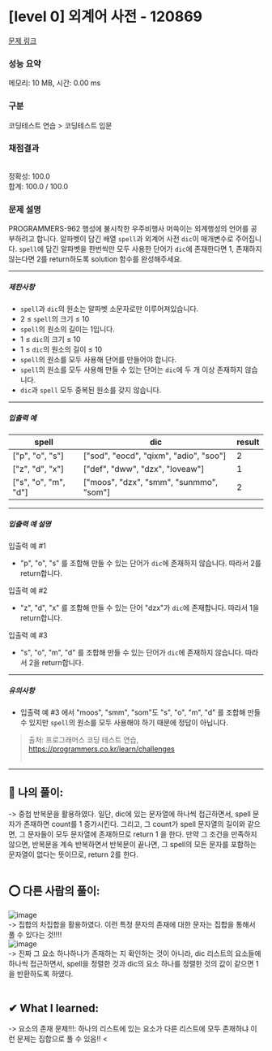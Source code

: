 # [level 0] 외계어 사전 - 120869 

[문제 링크](https://school.programmers.co.kr/learn/courses/30/lessons/120869) 

### 성능 요약

메모리: 10 MB, 시간: 0.00 ms

### 구분

코딩테스트 연습 > 코딩테스트 입문

### 채점결과

<br/>정확성: 100.0<br/>합계: 100.0 / 100.0

### 문제 설명

<p>PROGRAMMERS-962 행성에 불시착한 우주비행사 머쓱이는 외계행성의 언어를 공부하려고 합니다. 알파벳이 담긴 배열 <code>spell</code>과 외계어 사전 <code>dic</code>이 매개변수로 주어집니다. <code>spell</code>에 담긴 알파벳을 한번씩만 모두 사용한 단어가 <code>dic</code>에 존재한다면 1, 존재하지 않는다면 2를 return하도록 solution 함수를 완성해주세요.</p>

<hr>

<h5>제한사항</h5>

<ul>
<li><code>spell</code>과 <code>dic</code>의 원소는 알파벳 소문자로만 이루어져있습니다.</li>
<li>2 ≤ <code>spell</code>의 크기 ≤ 10</li>
<li><code>spell</code>의 원소의 길이는 1입니다.</li>
<li>1 ≤ <code>dic</code>의 크기 ≤ 10</li>
<li>1 ≤ <code>dic</code>의 원소의 길이 ≤ 10</li>
<li><code>spell</code>의 원소를 모두 사용해 단어를 만들어야 합니다.</li>
<li><code>spell</code>의 원소를 모두 사용해 만들 수 있는 단어는 <code>dic</code>에 두 개 이상 존재하지 않습니다.</li>
<li><code>dic</code>과 <code>spell</code> 모두 중복된 원소를 갖지 않습니다.</li>
</ul>

<hr>

<h5>입출력 예</h5>
<table class="table">
        <thead><tr>
<th>spell</th>
<th>dic</th>
<th>result</th>
</tr>
</thead>
        <tbody><tr>
<td>["p", "o", "s"]</td>
<td>["sod", "eocd", "qixm", "adio", "soo"]</td>
<td>2</td>
</tr>
<tr>
<td>["z", "d", "x"]</td>
<td>["def", "dww", "dzx", "loveaw"]</td>
<td>1</td>
</tr>
<tr>
<td>["s", "o", "m", "d"]</td>
<td>["moos", "dzx", "smm", "sunmmo", "som"]</td>
<td>2</td>
</tr>
</tbody>
      </table>
<hr>

<h5>입출력 예 설명</h5>

<p>입출력 예 #1</p>

<ul>
<li>"p", "o", "s" 를 조합해 만들 수 있는 단어가 <code>dic</code>에 존재하지 않습니다. 따라서 2를 return합니다.</li>
</ul>

<p>입출력 예 #2</p>

<ul>
<li>"z", "d", "x" 를 조합해 만들 수 있는 단어 "dzx"가 <code>dic</code>에 존재합니다. 따라서 1을 return합니다.</li>
</ul>

<p>입출력 예 #3</p>

<ul>
<li>"s", "o", "m", "d" 를 조합해 만들 수 있는 단어가 <code>dic</code>에 존재하지 않습니다. 따라서 2을 return합니다.</li>
</ul>

<hr>

<h5>유의사항</h5>

<ul>
<li>입출력 예 #3 에서 "moos", "smm", "som"도 "s", "o", "m", "d" 를 조합해 만들 수 있지만 <code>spell</code>의 원소를 모두 사용해야 하기 때문에 정답이 아닙니다.</li>
</ul>


> 출처: 프로그래머스 코딩 테스트 연습, https://programmers.co.kr/learn/challenges   <br><br>


<hr>

## 👑 나의 풀이: <br>
-> 중첩 반복문을 활용하였다. 일단, dic에 있는 문자열에 하나씩 접근하면서, spell 문자가 존재하면 count를 1 증가시킨다. 그리고, 그 count가 spell 문자열의 길이와 같으면, 그 문자들이 모두 문자열에 존재하므로 return 1 을 한다. 만약 그 조건을 만족하지 않으면, 반복문을 계속 반복하면서 반복문이 끝나면, 그 spell의 모든 문자를 포함하는 문자열이 없다는 뜻이므로, return 2를 한다. <br><br>

## ⭕ 다른 사람의 풀이: <br>
![image](https://user-images.githubusercontent.com/70849122/227460749-990d5419-3cb2-433f-9b0b-9461872c5ee5.png) <br>
-> 집합의 차집합을 활용하였다. 이런 특정 문자의 존재에 대한 문자는 집합을 통해서 풀 수 있다는 것!!!! <br>
![image](https://user-images.githubusercontent.com/70849122/227460818-08a4e345-d68a-4a10-95cd-d9874cf45ec5.png) <br>
-> 진짜 그 요소 하나하나가 존재하는 지 확인하는 것이 아니라, dic 리스트의 요소들에 하나씩 접근하면서, spell을 정렬한 것과 dic의 요소 하나를 정렬한 것의 값이 같으면 1을 반환하도록 하였다. <br><br>

## ✔ What I learned: <br>
-> 요소의 존재 문제!!!: 하나의 리스트에 있는 요소가 다른 리스트에 모두 존재하냐 이런 문제는 집합으로 풀 수 있음!! <
